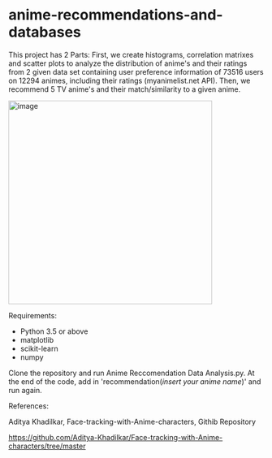 # anime-recommendations-and-databases

This project has 2 Parts: First, we create histograms, correlation matrixes and scatter plots to analyze the distribution of anime's and their ratings from 2 given data set containing user preference information of 73516 users on 12294 animes, including their ratings (myanimelist.net API). Then, we recommend 5 TV anime's and their match/similarity to a given anime. 

<img width="401" alt="image" src="https://github.com/sziaa/anime-recommendations/assets/143029165/a3c6f14d-10b2-48a3-ba6b-a9f584d55c1a">

Requirements:
- Python 3.5 or above
- matplotlib
- scikit-learn
- numpy

Clone the repository and run Anime Reccomendation Data Analysis.py. At the end of the code, add in 'recommendation(*_insert your anime name_*)' and run again. 

References:

Aditya Khadilkar, Face-tracking-with-Anime-characters, Githib Repository

https://github.com/Aditya-Khadilkar/Face-tracking-with-Anime-characters/tree/master
